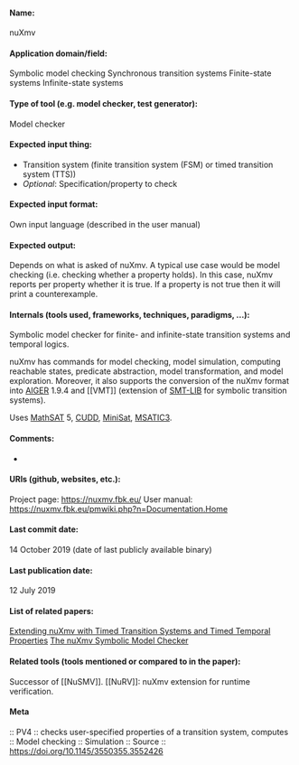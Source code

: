 #### Name:
nuXmv

#### Application domain/field:
Symbolic model checking
Synchronous transition systems
Finite-state systems
Infinite-state systems

#### Type of tool (e.g. model checker, test generator):
Model checker

#### Expected input thing:
- Transition system (finite transition system (FSM) or timed transition system (TTS))
- *Optional*: Specification/property to check

#### Expected input format:
Own input language (described in the user manual)

#### Expected output:
Depends on what is asked of nuXmv.
A typical use case would be model checking (i.e. checking whether a property holds). In this case, nuXmv reports per property whether it is true. If a property is not true then it will print a counterexample.

#### Internals (tools used, frameworks, techniques, paradigms, ...):
Symbolic model checker for finite- and infinite-state transition systems and temporal logics.

nuXmv has commands for model checking, model simulation, computing reachable states, predicate abstraction, model transformation, and model exploration.
Moreover, it also supports the conversion of the nuXmv format into [AIGER](../../Formats/AIGER.md) 1.9.4 and [[VMT]] (extension of [SMT-LIB](../../Formats/SMT-LIB.md) for symbolic transition systems).

Uses [MathSAT](../Solvers/SMT/MathSAT.md) 5, [CUDD](../Libraries/CUDD.md), [MiniSat](../Solvers/SAT/MiniSat.md), [MSATIC3](../Solvers/MSATIC3.md).

#### Comments:
-

#### URIs (github, websites, etc.):
Project page: https://nuxmv.fbk.eu/
User manual: https://nuxmv.fbk.eu/pmwiki.php?n=Documentation.Home

#### Last commit date:
14 October 2019 (date of last publicly available binary)

#### Last publication date:
12 July 2019

#### List of related papers:
[Extending nuXmv with Timed Transition Systems and Timed Temporal Properties](https://doi.org/10.1007/978-3-030-25540-4_21)
[The nuXmv Symbolic Model Checker](https://doi.org/10.1007/978-3-319-08867-9_22)

#### Related tools (tools mentioned or compared to in the paper):
Successor of [[NuSMV]].
[[NuRV]]: nuXmv extension for runtime verification.

#### Meta
:: PV4 :: checks user-specified properties of a transition system, computes 
:: Model checking
:: Simulation
:: Source :: https://doi.org/10.1145/3550355.3552426
